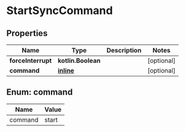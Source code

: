 
# StartSyncCommand

## Properties
Name | Type | Description | Notes
------------ | ------------- | ------------- | -------------
**forceInterrupt** | **kotlin.Boolean** |  |  [optional]
**command** | [**inline**](#CommandEnum) |  |  [optional]


<a name="CommandEnum"></a>
## Enum: command
Name | Value
---- | -----
command | start



